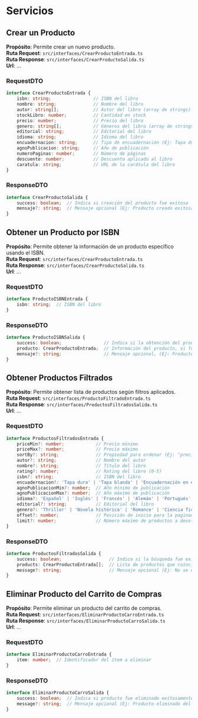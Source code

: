 # Servicios

## Crear un Producto

__Propósito__: Permite crear un nuevo producto.<br>
__Ruta Request__: `src/interfaces/CrearProductoEntrada.ts`<br>
__Ruta Response__: `src/interfaces/CrearProductoSalida.ts`<br>
__Url__: ...<br>

### RequestDTO
```typescript
interface CrearProductoEntrada {
    isbn: string;                // ISBN del libro
    nombre: string;              // Nombre del libro
    autor: string[];             // Autor del libro (array de strings)
    stockLibro: number;          // Cantidad en stock
    precio: number;              // Precio del libro
    genero: string[];            // Géneros del libro (array de strings)
    editorial: string;           // Editorial del libro
    idioma: string;              // Idioma del libro
    encuadernacion: string;      // Tipo de encuadernación (Ej: Tapa dura, Tapa blanda)
    agnoPublicacion: string;     // Año de publicación
    numeroPaginas: number;       // Número de páginas
    descuento: number;           // Descuento aplicado al libro
    caratula: string;            // URL de la carátula del libro
}
```

### ResponseDTO
```typescript
interface CrearProductoSalida {
    success: boolean;  // Indica si creación del producto fue exitosa
    mensaje?: string;  // Mensaje opcional (Ej: Producto creado exitosamente)
}
```



## Obtener un Producto por ISBN

__Propósito__: Permite obtener la información de un producto específico usando el ISBN.<br>
__Ruta Request__: `src/interfaces/CrearProductoEntrada.ts`<br>
__Ruta Response__: `src/interfaces/CrearProductoSalida.ts`<br>
__Url__: ...<br>

### RequestDTO
```typescript
interface ProductoISBNEntrada {
    isbn: string;  // ISBN del libro
}
```

### ResponseDTO
```typescript
interface ProductoISBNSalida {    
    success: boolean;                // Indica si la obtención del producto fue exitosa
    producto: CrearProductoEntrada;  // Información del producto, si fue encontrado
    mensaje?: string;                // Mensaje opcional, (Ej: Producto no encontrado)
}
```



## Obtener Productos Filtrados

__Propósito__: Permite obtener lista de productos según filtros aplicados.<br>
__Ruta Request__: `src/interfaces/ProductoFiltradoEntrada.ts`<br>
__Ruta Response__: `src/interfaces/ProductosFiltradosSalida.ts`<br>
__Url__: ...<br>

### RequestDTO
```typescript
interface ProductosFiltradosEntrada {
    priceMin?: number;            // Precio mínimo
    priceMax?: number;            // Precio máximo
    sortBy?: string;              // Propiedad para ordenar (Ej: "precio")
    autor?: string;               // Nombre del autor
    nombre?: string;              // Título del libro
    rating?: number;              // Rating del libro (0-5)
    isbn?: string;                // ISBN del libro
    encuadernacion?: 'Tapa dura' | 'Tapa blanda' | 'Encuadernación en espiral';  // Encuadernación
    agnoPublicacionMin?: number;  // Año mínimo de publicación
    agnoPublicacionMax?: number;  // Año máximo de publicación
    idioma?: 'Español' | 'Inglés' | 'Francés' | 'Alemán' | 'Portugués' | 'Italiano';  // Idioma
    editorial?: string;           // Editorial del libro
    genero?: 'Thriller' | 'Novela histórica' | 'Romance' | 'Ciencia ficción' | 'Distópia' | 'Aventura' | 'Fantasía' | 'Contemporáneo' | 'Terror' | 'Paranormal' | 'Poesía' | 'Juvenil' | 'Infantil' | 'Novela' | 'Clásico' | 'Autoayuda' | 'Salud y deporte' | 'Técnicos y especializados' | 'Biografías y autobiografías' | 'Cocina' | 'Viajes' | 'Arte' | 'Ciencia y matemáticas' | 'Computación' | 'Derecho y política' | 'Economía y finanzas' | 'Historia' | 'Filosofía y religión' | 'Educación';  // Género del libro
    offset?: number;              // Posición de inicio para la paginación
    limit?: number;               // Número máximo de productos a devolver
}
```

### ResponseDTO
```typescript
interface ProductosFiltradosSalida {
    success: boolean;                  // Indica si la búsqueda fue exitosa
    products: CrearProductoEntrada[];  // Lista de productos que coincidan con filtros aplicados
    message?: string;                  // Mensaje opcional (Ej: No se encontraron productos)
}
```



## Eliminar Producto del Carrito de Compras

__Propósito__: Permite eliminar un producto del carrito de compras.<br>
__Ruta Request__: `src/interfaces/EliminarProductoCarroEntrada.ts`<br>
__Ruta Response__: `src/interfaces/EliminarProductoCarroSalida.ts`<br>
__Url__: ...<br>

### RequestDTO
```typescript
interface EliminarProductoCarroEntrada {
    item: number;  // Identificador del ítem a eliminar
}
```

### ResponseDTO
```typescript
interface EliminarProductoCarroSalida {
    success: boolean;  // Indica si producto fue eliminado exitosamente
    message?: string;  // Mensaje opcional (Ej: Producto eliminado del carrito)
}
```



